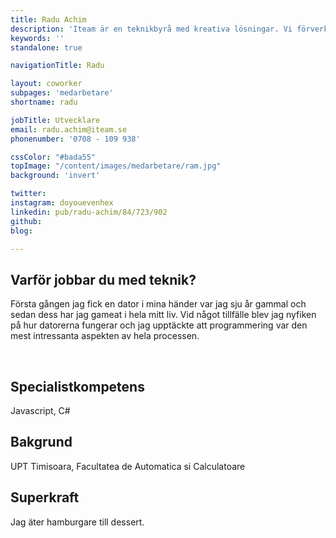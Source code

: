 ```yaml
---
title: Radu Achim
description: 'Iteam är en teknikbyrå med kreativa lösningar. Vi förverkligar dina idéer.'
keywords: ''
standalone: true

navigationTitle: Radu

layout: coworker
subpages: 'medarbetare'
shortname: radu

jobTitle: Utvecklare
email: radu.achim@iteam.se
phonenumber: '0708 - 109 938'

cssColor: "#bada55"
topImage: "/content/images/medarbetare/ram.jpg"
background: 'invert'

twitter:
instagram: doyouevenhex
linkedin: pub/radu-achim/84/723/902
github:
blog:

---
```


## Varför jobbar du med teknik?
Första gången jag fick en dator i mina händer var jag sju år gammal och sedan dess har jag gameat i hela mitt liv. Vid något tillfälle blev jag nyfiken på hur datorerna fungerar och jag upptäckte att programmering var den mest intressanta aspekten av hela processen.

<br>

## Specialistkompetens
Javascript, C#

## Bakgrund
UPT Timisoara, Facultatea de Automatica si Calculatoare

## Superkraft
Jag äter hamburgare till dessert.